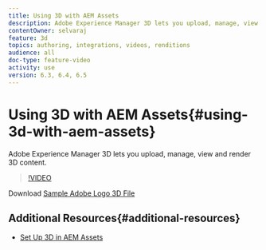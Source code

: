 ```yaml
---
title: Using 3D with AEM Assets
description: Adobe Experience Manager 3D lets you upload, manage, view and render 3D content. 
contentOwner: selvaraj
feature: 3d
topics: authoring, integrations, videos, renditions
audience: all
doc-type: feature-video
activity: use
version: 6.3, 6.4, 6.5
---
```


# Using 3D with AEM Assets{#using-3d-with-aem-assets}

Adobe Experience Manager 3D lets you upload, manage, view and render 3D content.

>[!VIDEO](https://video.tv.adobe.com/v/18491/?quality=9&learn=on)

Download [Sample Adobe Logo 3D File](assets/adobe-logo.zip)

## Additional Resources{#additional-resources}

* [Set Up 3D in AEM Assets](3d-assets-technical-video-setup.md)